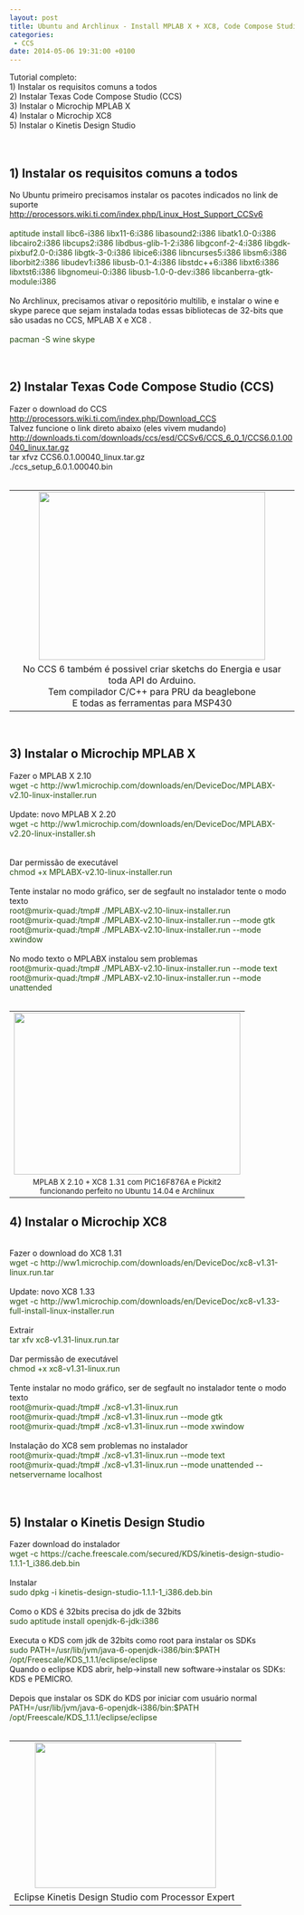 ```yaml
---
layout: post
title: Ubuntu and Archlinux - Install MPLAB X + XC8, Code Compose Studio (CCS), Kinetis Design Studio (KDS) 
categories:
 - CCS
date: 2014-05-06 19:31:00 +0100
---
```


<div dir="ltr" style="text-align: left;" trbidi="on">
Tutorial completo:<br/>
1) Instalar os requisitos comuns a todos<br/>
2) Instalar Texas Code Compose Studio (CCS)<br/>
3) Instalar o Microchip MPLAB X<br/>
4) Instalar o&nbsp;Microchip&nbsp;XC8<br/>
5) Instalar o&nbsp;Kinetis Design Studio<br/>
<br/>
<a name="more"></a><br/>
<h2 style="text-align: left;">
1) Instalar os requisitos comuns a todos</h2>
No Ubuntu primeiro precisamos instalar os pacotes indicados no link de suporte<br/>
<a href="http://processors.wiki.ti.com/index.php/Linux_Host_Support_CCSv6">http://processors.wiki.ti.com/index.php/Linux_Host_Support_CCSv6</a><br/>
<br/>
<span style="color: #274e13;">aptitude install libc6-i386 libx11-6:i386 libasound2:i386 libatk1.0-0:i386 libcairo2:i386 libcups2:i386 libdbus-glib-1-2:i386 libgconf-2-4:i386 libgdk-pixbuf2.0-0:i386 libgtk-3-0:i386 libice6:i386 libncurses5:i386 libsm6:i386 liborbit2:i386 libudev1:i386 libusb-0.1-4:i386 libstdc++6:i386 libxt6:i386 libxtst6:i386 libgnomeui-0:i386 libusb-1.0-0-dev:i386 libcanberra-gtk-module:i386</span><br/>
<strike><br/></strike>
No Archlinux, precisamos ativar o&nbsp;repositório multilib, e instalar o wine e skype parece que sejam instalada todas essas bibliotecas de 32-bits que são usadas no CCS, MPLAB X e XC8&nbsp;.<br/>
<strike><br/></strike>
<span style="color: #274e13;">pacman -S wine skype</span><br/>
<strike><br/></strike>
<br/>
<h2 style="text-align: left;">
2) Instalar Texas Code Compose Studio (CCS)</h2>
Fazer o download do CCS<br/>
<a href="http://processors.wiki.ti.com/index.php/Download_CCS">http://processors.wiki.ti.com/index.php/Download_CCS</a><br/>
Talvez funcione o link direto abaixo (eles vivem mudando)<br/>
<a href="http://downloads.ti.com/downloads/ccs/esd/CCSv6/CCS_6_0_1/CCS6.0.1.00040_linux.tar.gz">http://downloads.ti.com/downloads/ccs/esd/CCSv6/CCS_6_0_1/CCS6.0.1.00040_linux.tar.gz</a><br/>
tar xfvz&nbsp;CCS6.0.1.00040_linux.tar.gz<br/>
./ccs_setup_6.0.1.00040.bin<br/>
<br/>
<table align="center" cellpadding="0" cellspacing="0" class="tr-caption-container" style="margin-left: auto; margin-right: auto; text-align: center;"><tbody>
<tr><td style="text-align: center;"><a href="http://1.bp.blogspot.com/-oq-JwXsTu7E/VEVpqZRCNUI/AAAAAAAAtXQ/6V6kuTX5aPw/s1600/ccs6-ubuntu-energia.png" imageanchor="1" style="margin-left: auto; margin-right: auto;"><img border="0" height="297" src="http://1.bp.blogspot.com/-oq-JwXsTu7E/VEVpqZRCNUI/AAAAAAAAtXQ/6V6kuTX5aPw/s1600/ccs6-ubuntu-energia.png" width="400"/></a></td></tr>
<tr><td class="tr-caption" style="text-align: center;">No CCS 6 também é possivel criar sketchs do Energia e usar toda API do Arduino.<br/>
Tem compilador C/C++ para PRU da beaglebone<br/>
E todas as ferramentas para MSP430</td></tr>
</tbody></table>
<br/>
<h2 style="text-align: left;">
3) Instalar o Microchip MPLAB X</h2>
Fazer o MPLAB X 2.10<br/>
<span style="color: #274e13;">wget -c http://ww1.microchip.com/downloads/en/DeviceDoc/MPLABX-v2.10-linux-installer.run</span><br/>
<span style="color: #274e13;"><br/></span>
Update: novo MPLAB X 2.20<br/>
<span style="color: #274e13;">wget -c&nbsp;http://ww1.microchip.com/downloads/en/DeviceDoc/MPLABX-v2.20-linux-installer.sh</span><br/>
<br/>
<br/>
Dar permissão de executável<br/>
<span style="color: #274e13;">chmod +x MPLABX-v2.10-linux-installer.run</span><br/>
<br/>
Tente instalar no modo gráfico, ser de segfault no instalador tente o modo texto<br/>
<span style="color: #274e13;">root@murix-quad:/tmp# ./MPLABX-v2.10-linux-installer.run&nbsp;</span><br/>
<span style="color: #274e13;">root@murix-quad:/tmp# ./MPLABX-v2.10-linux-installer.run --mode gtk</span><br/>
<span style="color: #274e13;">root@murix-quad:/tmp# ./MPLABX-v2.10-linux-installer.run --mode xwindow</span><br/>
<br/>
<div>
No modo texto o MPLABX instalou sem problemas</div>
<div>
<span style="color: #274e13;">root@murix-quad:/tmp# ./MPLABX-v2.10-linux-installer.run --mode text</span></div>
<div>
<span style="color: #274e13;">root@murix-quad:/tmp# ./MPLABX-v2.10-linux-installer.run --mode unattended</span></div>
<br/>
<table align="center" cellpadding="0" cellspacing="0" class="tr-caption-container" style="margin-left: auto; margin-right: auto; text-align: center;"><tbody>
<tr><td><a href="http://4.bp.blogspot.com/-jtH7olh8rjQ/VEPx_sIi3iI/AAAAAAAAtVE/-P6hbc5kvM8/s1600/pic16f876a-mplabx-linux.png" imageanchor="1" style="margin-left: auto; margin-right: auto;"><img border="0" height="286" src="http://4.bp.blogspot.com/-jtH7olh8rjQ/VEPx_sIi3iI/AAAAAAAAtVE/-P6hbc5kvM8/s1600/pic16f876a-mplabx-linux.png" width="400"/></a></td></tr>
<tr><td class="tr-caption" style="font-size: 13px;">MPLAB X 2.10 + XC8 1.31&nbsp;com PIC16F876A e Pickit2<br/>
funcionando perfeito no Ubuntu 14.04 e Archlinux</td></tr>
</tbody></table>
<h2 style="text-align: left;">
4) Instalar o&nbsp;Microchip&nbsp;XC8</h2>
<br/>
Fazer o download do XC8 1.31<br/>
<span style="color: #274e13;">wget -c http://ww1.microchip.com/downloads/en/DeviceDoc/xc8-v1.31-linux.run.tar</span><br/>
<br/>
Update: novo XC8 1.33<br/>
<span style="color: #274e13;">wget -c&nbsp;http://ww1.microchip.com/downloads/en/DeviceDoc/xc8-v1.33-full-install-linux-installer.run</span><br/>
<br/>
Extrair<br/>
<span style="color: #274e13;">tar xfv xc8-v1.31-linux.run.tar</span><br/>
<br/>
Dar permissão de executável<br/>
<span style="color: #274e13;">chmod&nbsp;+x xc8-v1.31-linux.run</span><br/>
<br/>
Tente instalar no modo gráfico, ser de segfault no instalador tente o modo texto<br/>
<span style="background-color: white; color: #274e13;">root@murix-quad:/tmp#&nbsp;./xc8-v1.31-linux.run</span><br/>
<span style="background-color: white; color: #274e13;">root@murix-quad:/tmp#&nbsp;./xc8-v1.31-linux.run --mode gtk</span><br/>
<span style="background-color: white; color: #274e13;">root@murix-quad:/tmp#&nbsp;./xc8-v1.31-linux.run --mode xwindow</span><br/>
<br/>
Instalação do XC8 sem problemas no instalador<br/>
<span style="color: #274e13;">root@murix-quad:/tmp# ./xc8-v1.31-linux.run --mode text</span><br/>
<span style="color: #274e13;">root@murix-quad:/tmp# ./xc8-v1.31-linux.run --mode unattended --netservername localhost</span><br/>
<div>
<br/></div>
<br/>
<h2 style="text-align: left;">
5) Instalar o&nbsp;Kinetis Design Studio</h2>
Fazer download do instalador<br/>
<span style="color: #274e13;">wget -c https://cache.freescale.com/secured/KDS/kinetis-design-studio-1.1.1-1_i386.deb.bin</span><br/>
<br/>
Instalar<br/>
<span style="color: #274e13;">sudo dpkg -i kinetis-design-studio-1.1.1-1_i386.deb.bin</span><br/>
<br/>
Como o KDS é 32bits precisa do jdk de 32bits<br/>
<span style="color: #274e13;">sudo aptitude install openjdk-6-jdk:i386</span><br/>
<br/>
Executa o KDS com jdk de 32bits como root para instalar os SDKs<br/>
<span style="color: #274e13;">sudo PATH=/usr/lib/jvm/java-6-openjdk-i386/bin:$PATH /opt/Freescale/KDS_1.1.1/eclipse/eclipse</span><br/>
Quando o eclipse KDS abrir, help-&gt;install new software-&gt;instalar os SDKs: KDS e PEMICRO.<br/>
<div>
<br/></div>
<div>
Depois que instalar os SDK do KDS por iniciar com usuário normal</div>
<span style="color: #274e13;">PATH=/usr/lib/jvm/java-6-openjdk-i386/bin:$PATH /opt/Freescale/KDS_1.1.1/eclipse/eclipse</span><br/>
<br/>
<table align="center" cellpadding="0" cellspacing="0" class="tr-caption-container" style="margin-left: auto; margin-right: auto; text-align: center;"><tbody>
<tr><td style="text-align: center;"><a href="http://4.bp.blogspot.com/-CNqRKBfHma8/VEYsOkeGvvI/AAAAAAAAtYE/CmbeBgLjlQs/s1600/eclipse-kds.png" imageanchor="1" style="margin-left: auto; margin-right: auto;"><img border="0" height="257" src="http://4.bp.blogspot.com/-CNqRKBfHma8/VEYsOkeGvvI/AAAAAAAAtYE/CmbeBgLjlQs/s1600/eclipse-kds.png" width="320"/></a></td></tr>
<tr><td class="tr-caption" style="text-align: center;">Eclipse Kinetis Design Studio com Processor Expert&nbsp;</td></tr>
</tbody></table>
<br/>
<br/>
<br/>
<br/>
<br/>
<br/>
<br/>
<br/>
<br/></div>